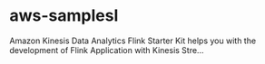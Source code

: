 # aws-samplesl
Amazon Kinesis Data Analytics Flink Starter Kit helps you with the development of Flink Application with Kinesis Stre…
